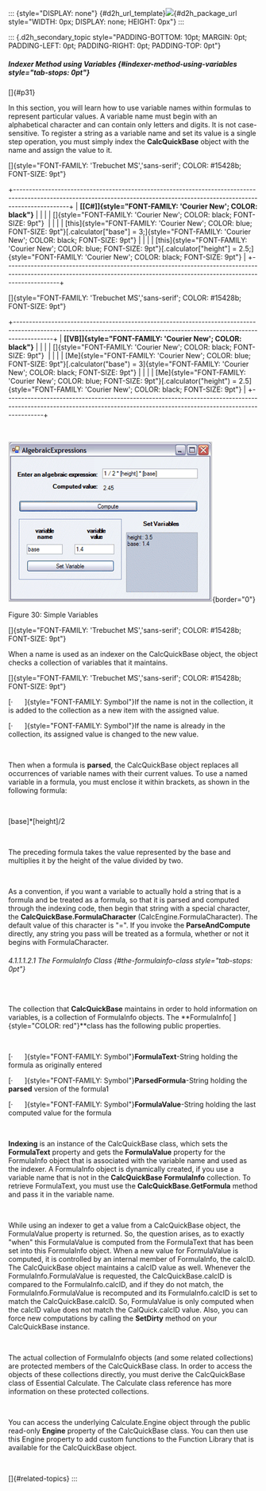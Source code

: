 ::: {style="DISPLAY: none"}
[](ms-xhelp:///?Id=d2h_url_template){#d2h_url_template}![](!package_url!){#d2h_package_url style="WIDTH: 0px; DISPLAY: none; HEIGHT: 0px"}
:::

::: {.d2h_secondary_topic style="PADDING-BOTTOM: 10pt; MARGIN: 0pt; PADDING-LEFT: 0pt; PADDING-RIGHT: 0pt; PADDING-TOP: 0pt"}
##### Indexer Method using Variables {#indexer-method-using-variables style="tab-stops: 0pt"}

[]{#p31} 

In this section, you will learn how to use variable names within formulas to represent particular values. A variable name must begin with an alphabetical character and can contain only letters and digits. It is not case-sensitive. To register a string as a variable name and set its value is a single step operation, you must simply index the **CalcQuickBase** object with the name and assign the value to it.

[]{style="FONT-FAMILY: 'Trebuchet MS','sans-serif'; COLOR: #15428b; FONT-SIZE: 9pt"} 

+-----------------------------------------------------------------------------------------------------------------------------------------------------------------------------+
| **[\[C#\]]{style="FONT-FAMILY: 'Courier New'; COLOR: black"}**                                                                                                              |
|                                                                                                                                                                             |
| []{style="FONT-FAMILY: 'Courier New'; COLOR: black; FONT-SIZE: 9pt"}                                                                                                        |
|                                                                                                                                                                             |
| [this]{style="FONT-FAMILY: 'Courier New'; COLOR: blue; FONT-SIZE: 9pt"}[.calculator\[\"base\"\] = 3;]{style="FONT-FAMILY: 'Courier New'; COLOR: black; FONT-SIZE: 9pt"}     |
|                                                                                                                                                                             |
| [this]{style="FONT-FAMILY: 'Courier New'; COLOR: blue; FONT-SIZE: 9pt"}[.calculator\[\"height\"\] = 2.5;]{style="FONT-FAMILY: 'Courier New'; COLOR: black; FONT-SIZE: 9pt"} |
+-----------------------------------------------------------------------------------------------------------------------------------------------------------------------------+

[]{style="FONT-FAMILY: 'Trebuchet MS','sans-serif'; COLOR: #15428b; FONT-SIZE: 9pt"} 

+------------------------------------------------------------------------------------------------------------------------------------------------------------------------+
| **[\[VB\]]{style="FONT-FAMILY: 'Courier New'; COLOR: black"}**                                                                                                         |
|                                                                                                                                                                        |
| []{style="FONT-FAMILY: 'Courier New'; COLOR: black; FONT-SIZE: 9pt"}                                                                                                   |
|                                                                                                                                                                        |
| [Me]{style="FONT-FAMILY: 'Courier New'; COLOR: blue; FONT-SIZE: 9pt"}[.calculator(\"base\") = 3]{style="FONT-FAMILY: 'Courier New'; COLOR: black; FONT-SIZE: 9pt"}     |
|                                                                                                                                                                        |
| [Me]{style="FONT-FAMILY: 'Courier New'; COLOR: blue; FONT-SIZE: 9pt"}[.calculator(\"height\") = 2.5]{style="FONT-FAMILY: 'Courier New'; COLOR: black; FONT-SIZE: 9pt"} |
+------------------------------------------------------------------------------------------------------------------------------------------------------------------------+

 

![](ImagesExt/image18_32.gif){border="0"}

Figure 30: Simple Variables

[]{style="FONT-FAMILY: 'Trebuchet MS','sans-serif'; COLOR: #15428b; FONT-SIZE: 9pt"} 

When a name is used as an indexer on the CalcQuickBase object, the object checks a collection of variables that it maintains.

[]{style="FONT-FAMILY: 'Trebuchet MS','sans-serif'; COLOR: #15428b; FONT-SIZE: 9pt"} 

[·      ]{style="FONT-FAMILY: Symbol"}If the name is not in the collection, it is added to the collection as a new item with the assigned value.

[·      ]{style="FONT-FAMILY: Symbol"}If the name is already in the collection, its assigned value is changed to the new value.

 

Then when a formula is **parsed**, the CalcQuickBase object replaces all occurrences of variable names with their current values. To use a named variable in a formula, you must enclose it within brackets, as shown in the following formula:

 

\[base\]\*\[height\]/2

 

The preceding formula takes the value represented by the base and multiplies it by the height of the value divided by two.

 

As a convention, if you want a variable to actually hold a string that is a formula and be treated as a formula, so that it is parsed and computed through the indexing code, then begin that string with a special character, the **CalcQuickBase.FormulaCharacter** (CalcEngine.FormulaCharacter). The default value of this character is \"=\". If you invoke the **ParseAndCompute** directly, any string you pass will be treated as a formula, whether or not it begins with FormulaCharacter.

###### 4.1.1.1.2.1 The FormulaInfo Class {#the-formulainfo-class style="tab-stops: 0pt"}

 

The collection that **CalcQuickBase** maintains in order to hold information on variables, is a collection of FormulaInfo objects. The **FormulaInfo[ ]{style="COLOR: red"}**class has the following public properties.

 

[·      ]{style="FONT-FAMILY: Symbol"}**FormulaText**-String holding the formula as originally entered

[·      ]{style="FONT-FAMILY: Symbol"}**ParsedFormula**-String holding the **parsed** version of the formula1

[·      ]{style="FONT-FAMILY: Symbol"}**FormulaValue**-String holding the last computed value for the formula

 

**Indexing** is an instance of the CalcQuickBase class, which sets the **FormulaText** property and gets the **FormulaValue** property for the FormulaInfo object that is associated with the variable name and used as the indexer. A FormulaInfo object is dynamically created, if you use a variable name that is not in the **CalcQuickBase FormulaInfo** collection. To retrieve FormulaText, you must use the **CalcQuickBase.GetFormula** method and pass it in the variable name.

 

While using an indexer to get a value from a CalcQuickBase object, the FormulaValue property is returned. So, the question arises, as to exactly \"when\" this FormulaValue is computed from the FormulaText that has been set into this FormulaInfo object. When a new value for FormulaValue is computed, it is controlled by an internal member of FormulaInfo, the calcID. The CalcQuickBase object maintains a calcID value as well. Whenever the FormulaInfo.FormulaValue is requested, the CalcQuickBase.calcID is compared to the FormulaInfo.calcID, and if they do not match, the FormulaInfo.FormulaValue is recomputed and its FormulaInfo.calcID is set to match the CalcQuickBase.calcID. So, FormulaValue is only computed when the calcID value does not match the CalQuick.calcID value. Also, you can force new computations by calling the **SetDirty** method on your CalcQuickBase instance.

 

The actual collection of FormulaInfo objects (and some related collections) are protected members of the CalcQuickBase class. In order to access the objects of these collections directly, you must derive the CalcQuickBase class of Essential Calculate. The Calculate class reference has more information on these protected collections.

 

You can access the underlying Calculate.Engine object through the public read-only **Engine** property of the CalcQuickBase class. You can then use this Engine property to add custom functions to the Function Library that is available for the CalcQuickBase object.

 

[]{#related-topics}
:::
